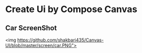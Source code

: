 # Create Ui by Compose Canvas 

## Car ScreenShot
<img https://github.com/shakbari435/Canvas-UI/blob/master/screen/car.PNG">
